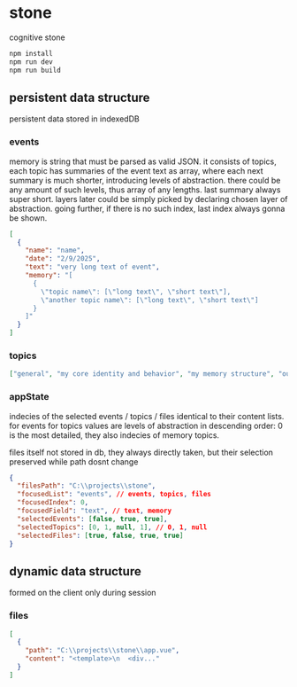 # stone

cognitive stone

```bash
npm install
npm run dev
npm run build
```

## persistent data structure

persistent data stored in indexedDB

### events

memory is string that must be parsed as valid JSON. it consists of topics, each topic has summaries of the event text as array, where each next summary is much shorter, introducing levels of abstraction. there could be any amount of such levels, thus array of any lengths. last summary always super short. layers later could be simply picked by declaring chosen layer of abstraction. going further, if there is no such index, last index always gonna be shown.

```json
[
  {
    "name": "name",
    "date": "2/9/2025",
    "text": "very long text of event",
    "memory": "[
      {
        \"topic name\": [\"long text\", \"short text\"],
        \"another topic name\": [\"long text\", \"short text\"]
      }
    ]"
  }
]
```

### topics

```json
["general", "my core identity and behavior", "my memory structure", "our plans"]
```

### appState

indecies of the selected events / topics / files identical to their content lists. for events for topics values are levels of abstraction in descending order: 0 is the most detailed, they also indecies of memory topics.

files itself not stored in db, they always directly taken, but their selection preserved while path dosnt change

```json
{
  "filesPath": "C:\\projects\\stone",
  "focusedList": "events", // events, topics, files
  "focusedIndex": 0,
  "focusedField": "text", // text, memory
  "selectedEvents": [false, true, true],
  "selectedTopics": [0, 1, null, 1], // 0, 1, null
  "selectedFiles": [true, false, true, true]
}
```

## dynamic data structure

formed on the client only during session

### files

```json
[
  {
    "path": "C:\\projects\\stone\\app.vue",
    "content": "<template>\n  <div..."
  }
]
```
